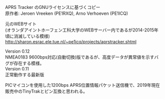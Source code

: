 APRS Tracker のGNUライセンスに基づくコピー  
原作者: Jeroen Vreeken (PE1RXQ), Arno Verhoeven (PE1ICQ)  

元のWEBサイト  
(オランダアイントホーフェン工科大学のWEBサーバー内であるが2014-2015年頃に消滅している模様)  
http://sharon.esrac.ele.tue.nl/~pe1icq/projects/aprstracker.shtml

Version 0.12  
NMEA0183 9600bps対応(自動切換)版であるが、高度データが異常値を示すバグが存在する模様。  
Version 0.11  
正常動作する最新版  

PICマイコンを使用した1200bps APRS位置情報パケット送信機で、2019年現在販売中のTinyTrakとピン互換と思われる。  

